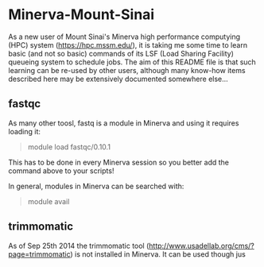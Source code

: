 Minerva-Mount-Sinai
===================

As a new user of Mount Sinai's Minerva high performance computying (HPC) system (https://hpc.mssm.edu/), it is taking me some time to learn basic (and not so basic) commands of its LSF (Load Sharing Facility) queueing system to schedule jobs. The aim of this README file is that such learning can be re-used by other users, although many know-how items described here may be extensively documented somewhere else...


## fastqc

As many other toosl, fastq is a module in Minerva and using it requires loading it:

  > module load fastqc/0.10.1

This has to be done in every Minerva session so you better add the command above to your scripts!

In general, modules in Minerva can be searched with:

  > module avail


## trimmomatic

As of Sep 25th 2014 the trimmomatic tool (http://www.usadellab.org/cms/?page=trimmomatic) is not installed in Minerva. It can be used though jus
